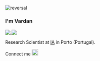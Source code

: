 <!--
![reversal](https://capsule-render.vercel.app/api?type=rect&text=Բարև՛&fontAlign=50&fontSize=50&desc=%20&descAlign=50&descAlignY=50&theme=radical)
-->

![reversal](https://capsule-render.vercel.app/api?type=rect&text=Բարև՛&fontAlign=50&fontSize=50&desc=%20&descAlign=50&descAlignY=50&color=gradient)


### I'm Vardan


<a href="https://github.com/vadibekyan">
  <img align="center" src="https://github-readme-stats.vercel.app/api?username=vadibekyan&theme=radical" />
</a>
<a href="https://github.com/vadibekyan">
  <img align="center" src="https://github-readme-stats.vercel.app/api/top-langs/?username=vadibekyan&layout=compact&theme=radical" />
</a>


Research Scientist at [IA](http://www.iastro.pt/index.html) in Porto (Portugal).

Connect me <a href="https://www.linkedin.com/in/vardan-adibekyan/"><img src=https://content.linkedin.com/content/dam/me/business/en-us/amp/brand-site/v2/bg/LI-Bug.svg.original.svg height="20px"/><a/>

<!--
**vadibekyan/vadibekyan** is a ✨ _special_ ✨ repository because its `README.md` (this file) appears on your GitHub profile.

Here are some ideas to get you started:

- 🔭 I’m currently working on ...
- 🌱 I’m currently learning ...
- 👯 I’m looking to collaborate on ...
- 🤔 I’m looking for help with ...
- 💬 Ask me about ...
- 📫 How to reach me: ...
- 😄 Pronouns: ...
- ⚡ Fun fact: ...
-->

